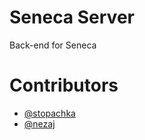 # Seneca Server
Back-end for Seneca

# Contributors
* [@stopachka][stopa]
* [@nezaj][nezaj]

[stopa]: https://github.com/stopachka
[nezaj]: https://github.com/nezaj
